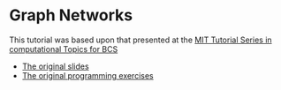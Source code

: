 # Graph Networks
This tutorial was based upon that presented at the [MIT Tutorial Series in computational Topics for BCS](https://stellar.mit.edu/S/project/bcs-comp-tut/materials.html)

* [The original slides](https://stellar.mit.edu/S/project/bcs-comp-tut/courseMaterial/topics/topic24/lectureNotes/graphs_compressed/graphs_compressed.pptx)
* [The original programming exercises](https://stellar.mit.edu/S/project/bcs-comp-tut/courseMaterial/topics/topic24/resource/GraphNetsCode/GraphNetsCode.zip)